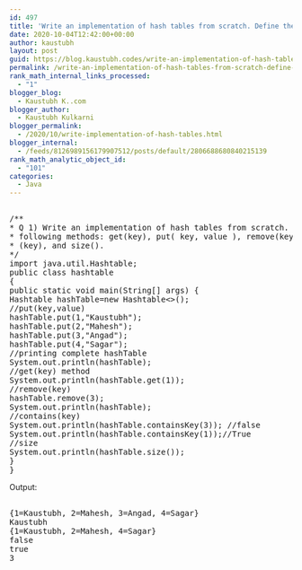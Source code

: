 ```yaml
---
id: 497
title: 'Write an implementation of hash tables from scratch. Define the  following methods: get(key), put( key, value ), remove(key), containsKey  (key), and size()'
date: 2020-10-04T12:42:00+00:00
author: kaustubh
layout: post
guid: https://blog.kaustubh.codes/write-an-implementation-of-hash-tables-from-scratch-define-the-following-methods-getkey-put-key-value-removekey-containskey-key-and-size/
permalink: /write-an-implementation-of-hash-tables-from-scratch-define-the-following-methods-getkey-put-key-value-removekey-containskey-key-and-size/
rank_math_internal_links_processed:
  - "1"
blogger_blog:
  - Kaustubh K..com
blogger_author:
  - Kaustubh Kulkarni
blogger_permalink:
  - /2020/10/write-implementation-of-hash-tables.html
blogger_internal:
  - /feeds/8126989156179907512/posts/default/2806688680840215139
rank_math_analytic_object_id:
  - "101"
categories:
  - Java
---
```

<pre><br />/**<br />* Q 1) Write an implementation of hash tables from scratch. Define the<br />* following methods: get(key), put( key, value ), remove(key), containsKey<br />* (key), and size().<br />*/<br />import java.util.Hashtable;<br />public class hashtable<br />{<br />public static void main(String[] args) {<br />Hashtable hashTable=new Hashtable&lt;>();<br />//put(key,value)<br />hashTable.put(1,"Kaustubh");<br />hashTable.put(2,"Mahesh");<br />hashTable.put(3,"Angad");<br />hashTable.put(4,"Sagar");<br />//printing complete hashTable<br />System.out.println(hashTable);<br />//get(key) method<br />System.out.println(hashTable.get(1));<br />//remove(key)<br />hashTable.remove(3);<br />System.out.println(hashTable);<br />//contains(key)<br />System.out.println(hashTable.containsKey(3)); //false<br />System.out.println(hashTable.containsKey(1));//True<br />//size<br />System.out.println(hashTable.size());<br />}<br />}<br /></pre>

Output: 

<pre><br />{1=Kaustubh, 2=Mahesh, 3=Angad, 4=Sagar}<br />Kaustubh<br />{1=Kaustubh, 2=Mahesh, 4=Sagar}<br />false<br />true<br />3<br /></pre>

